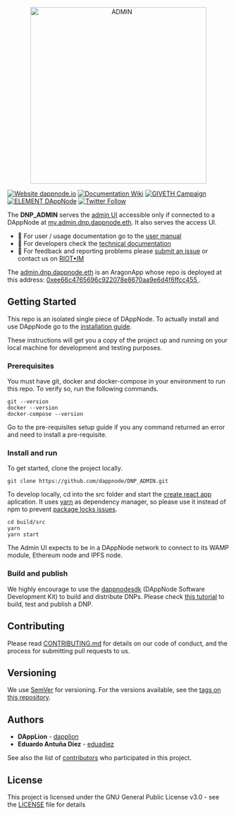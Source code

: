 <p align="center"><a href="#"><img width="400" title="ADMIN" src='banner-admin.png' /></a></p>

[![Website dappnode.io](https://img.shields.io/badge/Website-dappnode.io-brightgreen.svg)](https://dappnode.io/)
[![Documentation Wiki](https://img.shields.io/badge/Documentation-Wiki-brightgreen.svg)](https://docs.dappnode.io)
[![GIVETH Campaign](https://img.shields.io/badge/GIVETH-Campaign-1e083c.svg)](https://donate.dappnode.io)
[![ELEMENT DAppNode](https://img.shields.io/badge/ELEMENT-DAppNode-blue.svg)](https://app.element.io/#/room/#DAppNode:matrix.org)
[![Twitter Follow](https://img.shields.io/twitter/follow/espadrine.svg?style=social&label=Follow)](https://twitter.dappnode.io)

The **DNP_ADMIN** serves the [admin UI](build/src) accessible only if connected to a DAppNode at [my.admin.dnp.dappnode.eth](http://my.admin.dnp.dappnode.eth). It also serves the access UI.

- :bust_in_silhouette: For user / usage documentation go to the [user manual](https://dappnode.readthedocs.io/en/latest/user-manual.html#admin)
- :wrench: For developers check the [technical documentation](build/src)
- :speech_balloon: For feedback and reporting problems please [submit an issue](https://github.com/dappnode/DNP_ADMIN/issues/new) or contact us on [RIOT•IM](https://riot.im/app/#/room/#DAppNode:matrix.org)

The [admin.dnp.dappnode.eth](https://etherscan.io/enslookup?q=admin.dnp.dappnode.eth) is an AragonApp whose repo is deployed at this address: [0xee66c4765696c922078e8670aa9e6d4f6ffcc455
](https://etherscan.io/address/0xee66c4765696c922078e8670aa9e6d4f6ffcc455).

## Getting Started

This repo is an isolated single piece of DAppNode. To actually install and use DAppNode go to the [installation guide](https://github.com/dappnode/DAppNode/wiki/DAppNode-Installation-Guide).

These instructions will get you a copy of the project up and running on your local machine for development and testing purposes.

### Prerequisites

You must have git, docker and docker-compose in your environment to run this repo. To verify so, run the following commands.

```
git --version
docker --version
docker-compose --version
```

Go to the pre-requisites setup guide if you any command returned an error and need to install a pre-requisite.

### Install and run

To get started, clone the project locally.

```
git clone https://github.com/dappnode/DNP_ADMIN.git
```

To develop locally, cd into the src folder and start the [create react app](https://facebook.github.io/create-react-app/) aplication. It uses [yarn](https://yarnpkg.com/) as dependency manager, so please use it instead of npm to prevent [package locks issues](https://stackoverflow.com/questions/44552348/should-i-commit-yarn-lock-and-package-lock-json-files).

```
cd build/src
yarn
yarn start
```

The Admin UI expects to be in a DAppNode network to connect to its WAMP module, Ethereum node and IPFS node.

### Build and publish

We highly encourage to use the [dappnodesdk](https://github.com/dappnode/DAppNodeSDK) (DAppNode Software Development Kit) to build and distribute DNPs. Please check [this tutorial](https://github.com/dappnode/DAppNodeSDK) to build, test and publish a DNP.

## Contributing

Please read [CONTRIBUTING.md](https://github.com/dappnode) for details on our code of conduct, and the process for submitting pull requests to us.

## Versioning

We use [SemVer](http://semver.org/) for versioning. For the versions available, see the [tags on this repository](https://github.com/dappnode/DNP_ADMIN/tags).

## Authors

- **DAppLion** - [dapplion](https://github.com/dapplion)
- **Eduardo Antuña Díez** - [eduadiez](https://github.com/eduadiez)

See also the list of [contributors](https://github.com/dappnode/DNP_ADMIN/contributors) who participated in this project.

## License

This project is licensed under the GNU General Public License v3.0 - see the [LICENSE](LICENSE) file for details

